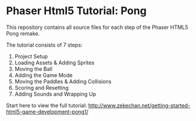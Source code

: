 # Phaser Html5 Tutorial: Pong
This repository contains all source files for each step of the Phaser HTML5 Pong remake.

The tutorial consists of 7 steps:
<ol>
<li>Project Setup</li>
<li>Loading Assets & Adding Sprites</li>
<li>Moving the Ball</li>
<li>Adding the Game Mode</li>
<li>Moving the Paddles & Adding Collisions</li>
<li>Scoring and Resetting</li>
<li>Adding Sounds and Wrapping Up</li>
</ol>

Start here to view the full tutorial:
http://www.zekechan.net/getting-started-html5-game-development-pong1/
